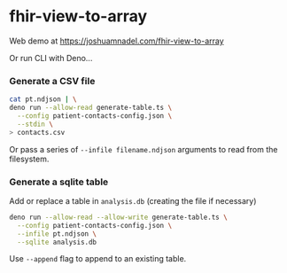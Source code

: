 # fhir-view-to-array

Web demo at https://joshuamnadel.com/fhir-view-to-array

Or run CLI with Deno...

###  Generate a CSV file

```sh
cat pt.ndjson | \
deno run --allow-read generate-table.ts \
  --config patient-contacts-config.json \
  --stdin \
> contacts.csv
```

Or pass a series of `--infile filename.ndjson` arguments to read from the filesystem.

###  Generate a sqlite table

Add or replace a table in `analysis.db` (creating the file if necessary)

```sh
deno run --allow-read --allow-write generate-table.ts \
  --config patient-contacts-config.json \
  --infile pt.ndjson \
  --sqlite analysis.db
```

Use `--append` flag to append to an existing table.